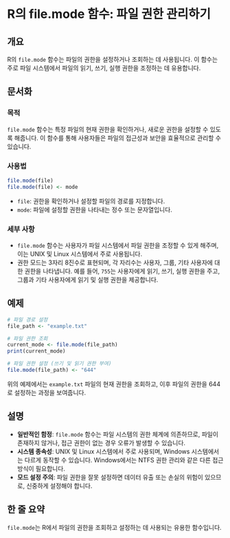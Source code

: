 <!--
Meta Description: # R의 file.mode 함수: 파일 권한 관리하기 ## 개요 R의 `file.mode` 함수는 파일의 권한을 설정하거나 조회하는 데 사용됩니다. 이 함수는 주로 파일 시스템에서 파일의 읽기, 쓰기, 실행 권한을 조정하는 데 유용합니다. ## 문서화 ### 목적 `f...
Meta Keywords: 권한을, file, mode, 파일의, 함수는
-->

# R의 file.mode 함수: 파일 권한 관리하기

## 개요
R의 `file.mode` 함수는 파일의 권한을 설정하거나 조회하는 데 사용됩니다. 이 함수는 주로 파일 시스템에서 파일의 읽기, 쓰기, 실행 권한을 조정하는 데 유용합니다.

## 문서화

### 목적
`file.mode` 함수는 특정 파일의 현재 권한을 확인하거나, 새로운 권한을 설정할 수 있도록 해줍니다. 이 함수를 통해 사용자들은 파일의 접근성과 보안을 효율적으로 관리할 수 있습니다.

### 사용법
```R
file.mode(file)
file.mode(file) <- mode
```

- `file`: 권한을 확인하거나 설정할 파일의 경로를 지정합니다.
- `mode`: 파일에 설정할 권한을 나타내는 정수 또는 문자열입니다.

### 세부 사항
- `file.mode` 함수는 사용자가 파일 시스템에서 파일 권한을 조정할 수 있게 해주며, 이는 UNIX 및 Linux 시스템에서 주로 사용됩니다.
- 권한 모드는 3자리 8진수로 표현되며, 각 자리수는 사용자, 그룹, 기타 사용자에 대한 권한을 나타냅니다. 예를 들어, `755`는 사용자에게 읽기, 쓰기, 실행 권한을 주고, 그룹과 기타 사용자에게 읽기 및 실행 권한을 제공합니다.

## 예제

```R
# 파일 경로 설정
file_path <- "example.txt"

# 파일 권한 조회
current_mode <- file.mode(file_path)
print(current_mode)

# 파일 권한 설정 (쓰기 및 읽기 권한 부여)
file.mode(file_path) <- "644"
```

위의 예제에서는 `example.txt` 파일의 현재 권한을 조회하고, 이후 파일의 권한을 644로 설정하는 과정을 보여줍니다.

## 설명
- **일반적인 함정**: `file.mode` 함수는 파일 시스템의 권한 체계에 의존하므로, 파일이 존재하지 않거나, 접근 권한이 없는 경우 오류가 발생할 수 있습니다.
- **시스템 종속성**: UNIX 및 Linux 시스템에서 주로 사용되며, Windows 시스템에서는 다르게 동작할 수 있습니다. Windows에서는 NTFS 권한 관리와 같은 다른 접근 방식이 필요합니다.
- **모드 설정 주의**: 파일 권한을 잘못 설정하면 데이터 유출 또는 손실의 위험이 있으므로, 신중하게 설정해야 합니다.

## 한 줄 요약
`file.mode`는 R에서 파일의 권한을 조회하고 설정하는 데 사용되는 유용한 함수입니다.